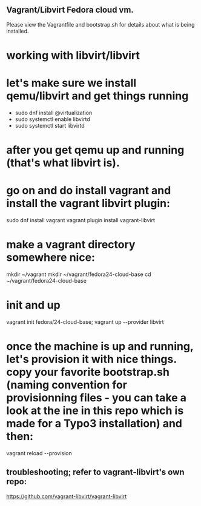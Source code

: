 ## Vagrant/Libvirt Fedora cloud vm.
Please view the Vagrantfile and bootstrap.sh for details about what is being installed.

# working with libvirt/libvirt
# let's make sure we install qemu/libvirt and get things running

* sudo dnf install @virtualization
* sudo systemctl enable libvirtd
* sudo systemctl start libvirtd

# after you get qemu up and running (that's what libvirt is).
# go on and do install vagrant and install the vagrant libvirt plugin:
sudo dnf install vagrant
vagrant plugin install vagrant-libvirt

# make a vagrant directory somewhere nice:
mkdir ~/vagrant
mkdir ~/vagrant/fedora24-cloud-base
cd ~/vagrant/fedora24-cloud-base
# init and up
vagrant init fedora/24-cloud-base; vagrant up --provider libvirt

# once the machine is up and running, let's provision it with nice things. copy your favorite bootstrap.sh (naming convention for provisionning files - you can take a look at the ine in this repo which is made for a Typo3 installation) and then:
vagrant reload --provision


## troubleshooting; refer to vagrant-libvirt's own repo:
https://github.com/vagrant-libvirt/vagrant-libvirt
